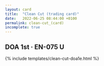 ```yaml
---
layout: card
title:  "Clean Cut (trading card)"
date:   2022-06-25 08:44:00 +0100
permalink: clean-cut_(card)
incomplete: true
---
```


## DOA 1st &middot; EN-075 U

{% include templates/clean-cut-doa1e.html %}
